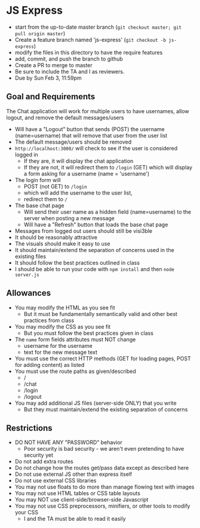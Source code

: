 # JS Express

* start from the up-to-date master branch (`git checkout master; git pull origin master`)
* Create a feature branch named 'js-express' (`git checkout -b js-express`)
* modify the files in this directory to have the require features
* add, commit, and push the branch to github
* Create a PR to merge to master
* Be sure to include the TA and I as reviewers.  
* Due by Sun Feb 3, 11:59pm

## Goal and Requirements

The Chat application will work for multiple users to have usernames, allow logout, and remove the default messages/users

* Will have a "Logout" button that sends (POST) the username (name=username) that will remove that user from the user list
* The default message/users should be removed
* `http://localhost:3000/` will check to see if the user is considered logged in
    * If they are, it will display the chat application
    * If they are not, it will redirect them to `/login` (GET) which will display a form asking for a username (name = 'username')
* The login form will 
   * POST (not GET) to `/login`
   * which will add the username to the user list, 
   * redirect them to `/`
* The base chat page
   * Will send their user name as a hidden field (name=username) to the server when posting a new message
   * Will have a "Refresh" button that loads the base chat page
* Messages from logged out users should still be visi3ble
* It should be reasonably attractive
* The visuals should make it easy to use
* It should maintain/extend the separation of concerns used in the existing files
* It should follow the best practices outlined in class
* I should be able to run your code with `npm install` and then `node server.js`

## Allowances
* You may modify the HTML as you see fit
    * But it must be fundamentally semantically valid and other best practices from class
* You may modify the CSS as you see fit
    * But you must follow the best practices given in class
* The `name` form fields attributes must NOT change
    * username for the username
    * text for the new message text
* You must use the correct HTTP methods (GET for loading pages, POST for adding content) as listed
* You must use the route paths as given/described
    * /
    * /chat
    * /login
    * /logout
* You may add additional JS files (server-side ONLY) that you write
    * But they must maintain/extend the existing separation of concerns

## Restrictions
* DO NOT HAVE ANY "PASSWORD" behavior
    * Poor security is bad security - we aren't even pretending to have security yet
* Do not add extra routes
* Do not change how the routes get/pass data except as described here
* Do not use external JS other than express itself
* Do not use external CSS libraries
* You may not use floats to do more than manage flowing text with images
* You may not use HTML tables or CSS table layouts
* You may NOT use client-side/browser-side Javascript
* You may not use CSS preprocessors, minifiers, or other tools to modify your CSS
  * I and the TA must be able to read it easily

